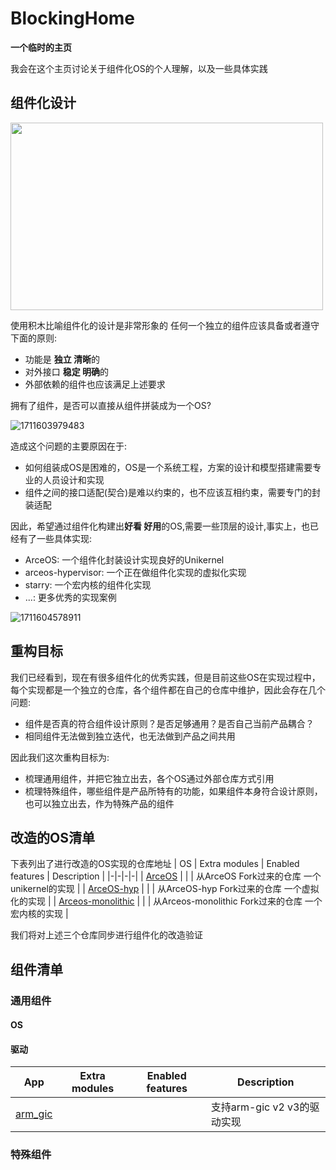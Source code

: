 # BlockingHome
**一个临时的主页**

我会在这个主页讨论关于组件化OS的个人理解，以及一些具体实践

## 组件化设计

<img src="https://github.com/guoweikang/BlockingHome/assets/18571063/84522c69-37d7-40e2-b0ca-8613b32fb843" width="500" height="300">

使用积木比喻组件化的设计是非常形象的 任何一个独立的组件应该具备或者遵守下面的原则: 
 - 功能是 **独立 清晰**的
 - 对外接口 **稳定 明确**的
 - 外部依赖的组件也应该满足上述要求

拥有了组件，是否可以直接从组件拼装成为一个OS?

![1711603979483](https://github.com/guoweikang/BlockingHome/assets/18571063/fea1ceb5-f179-4363-9bb9-e98472d81402)

造成这个问题的主要原因在于: 
 - 如何组装成OS是困难的，OS是一个系统工程，方案的设计和模型搭建需要专业的人员设计和实现
 - 组件之间的接口适配(契合)是难以约束的，也不应该互相约束，需要专门的封装适配

因此，希望通过组件化构建出**好看 好用**的OS,需要一些顶层的设计,事实上，也已经有了一些具体实现:
 - ArceOS: 一个组件化封装设计实现良好的Unikernel
 - arceos-hypervisor:  一个正在做组件化实现的虚拟化实现
 - starry: 一个宏内核的组件化实现
 - ...: 更多优秀的实现案例

![1711604578911](https://github.com/guoweikang/BlockingHome/assets/18571063/185d181a-db7a-431e-bd41-eda63e4e4e37)

## 重构目标
我们已经看到，现在有很多组件化的优秀实践，但是目前这些OS在实现过程中，每个实现都是一个独立的仓库，各个组件都在自己的仓库中维护，因此会存在几个问题: 
 - 组件是否真的符合组件设计原则？是否足够通用？是否自己当前产品耦合？
 - 相同组件无法做到独立迭代，也无法做到产品之间共用

因此我们这次重构目标为: 
 - 梳理通用组件，并把它独立出去，各个OS通过外部仓库方式引用
 - 梳理特殊组件，哪些组件是产品所特有的功能，如果组件本身符合设计原则，也可以独立出去，作为特殊产品的组件

## 改造的OS清单
下表列出了进行改造的OS实现的仓库地址
| OS | Extra modules | Enabled features | Description |
|-|-|-|-|
| [ArceOS](https://github.com/guoweikang/arceos/tree/guoweikang/blocking-unikernel) | | | 从ArceOS Fork过来的仓库 一个unikernel的实现 |
| [ArceOS-hyp](https://github.com/guoweikang/arceos/tree/guoweikang/blocking-hyp) | | | 从ArceOS-hyp Fork过来的仓库 一个虚拟化的实现 |
| [Arceos-monolithic](https://github.com/guoweikang/arceos/tree/guoweikang/blocking-mon) | | | 从Arceos-monolithic Fork过来的仓库 一个宏内核的实现 |

我们将对上述三个仓库同步进行组件化的改造验证

## 组件清单
### 通用组件
#### OS
#### 驱动
| App | Extra modules | Enabled features | Description |
|-|-|-|-|
| [arm_gic](apps/helloworld/) | | | 支持arm-gic v2 v3的驱动实现  |


### 特殊组件






